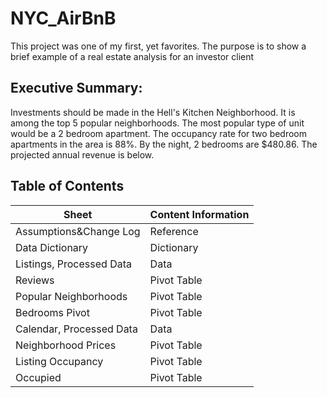 # NYC_AirBnB
This project was one of my first, yet favorites. The purpose is to show a brief example of a real estate analysis for an investor client

## Executive Summary: 
Investments should be made in the Hell's Kitchen Neighborhood. It is among the top 5 popular neighborhoods. The most popular type of unit would be a 2 bedroom apartment. The occupancy rate for two bedroom apartments in the area is 88%. By the night, 2 bedrooms are $480.86. The projected annual revenue is below. 					
					
## Table of Contents
| Sheet | Content Information |
|--------------------------|---------------|
| Assumptions&Change Log   | Reference     |
| Data Dictionary          | Dictionary    |
| Listings, Processed Data | Data          |
| Reviews                  | Pivot Table   |
| Popular Neighborhoods    | Pivot Table   |
| Bedrooms Pivot           | Pivot Table   |
| Calendar, Processed Data | Data          |
| Neighborhood Prices      | Pivot Table   |
| Listing Occupancy        | Pivot Table   |
| Occupied                 | Pivot Table   |
